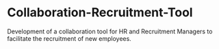 # Collaboration-Recruitment-Tool
Development of a collaboration tool for HR and Recruitment Managers to facilitate the recruitment of new employees.
